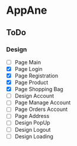 # AppAne
## ToDo
### Design
 - [ ] Page Main 
 - [x] Page Login 
 - [x] Page Registration 
 - [x] Page Product 
 - [x] Page Shopping Bag 
 - [ ] Design Account
 - [ ] Page Manage Account
 - [ ] Page Orders Account
 - [ ] Page Address
 - [ ] Design PopUp
 - [ ] Design Logout
 - [ ] Design Loading
